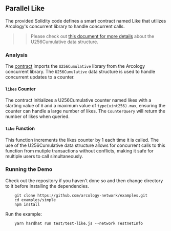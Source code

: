 ## Parallel Like

The provided Solidity code defines a smart contract named Like that utilizes Arcology's concurrent library to handle concurrent calls.

>>  Please check out [this document for more details](https://doc.arcology.network/arcology-concurrent-programming-guide/data-structure/commutative/cumulative-u256) about the U256Cumulative data structure.

###  Analysis

The [contract](./contracts/ParallelLike.sol) imports the `U256Cumulative` library from the Arcology concurrent library. The `U256Cumulative` data structure is used to handle concurrent updates to a counter.

#### `likes` Counter

The contract initializes a U256Cumulative counter named likes with a starting value of `0` and a maximum value of `type(uint256).max`, ensuring the counter can handle a large number of likes. The `CounterQuery` will return the number of likes when queried.

#### `like` Function

This function increments the likes counter by 1 each time it is called. The use of the U256Cumulative data structure allows for concurrent calls to this function from mutiple transactions without conflicts, making it safe for multiple users to call simultaneously.

### Running the Demo

Check out the repository if you haven't done so and then change directory to it before installing the dependencies.

```shell 
    git clone https://github.com/arcology-network/examples.git
    cd examples/simple    
    npm install
```

Run the example:
```shell 
    yarn hardhat run test/test-like.js --network TestnetInfo
```
